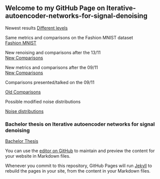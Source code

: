 
## Welcome to my GitHub Page on Iterative-autoencoder-networks-for-signal-denoising

Newest results [Different levels](Make_report.html)

Same metrics and comparisons on the Fashion MNIST dataset  
[Fashion MNIST](Export/Comparisson_all_fashion.html)  

New renoising and comparisons after the 13/11  
[New Comparisons](Export/17_11_Comparisson_all.html)  

New metrics and comparisons after the 09/11  
[New Comparisons](New_comparissons.html)  

Comparisons presented/talked on the 09/11

[Old Comparisons](Export/Comparisson_all.html)  

Possible modified noise distributions

[Noise distributions](Noise_dist.html)  



### Bachelor thesis on Iterative autoencoder networks for signal denoising

[Bachelor Thesis](Hickmann_Bachelor_Arbeit.pdf)  

You can use the [editor on GitHub](https://github.com/HickmannLautaro/Iterative-autoencoder-networks-for-signal-denoising/edit/gh-pages/index.md) to maintain and preview the content for your website in Markdown files.

Whenever you commit to this repository, GitHub Pages will run [Jekyll](https://jekyllrb.com/) to rebuild the pages in your site, from the content in your Markdown files.
